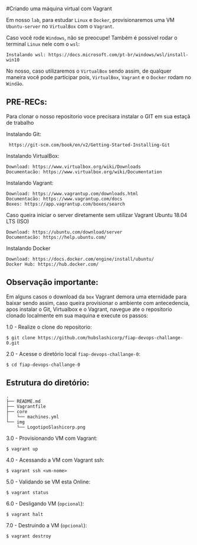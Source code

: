 #Criando uma máquina virtual com Vagrant

Em nosso `lab`, para estudar `Linux` e `Docker`, provisionaremos uma VM `Ubuntu-server` no `VirtualBox` com o `Vagrant`.
 
Caso você rode `Windows`, não se preocupe! Também é possivel rodar o terminal `Linux` nele com o `wsl`:

```
Instalando wsl: https://docs.microsoft.com/pt-br/windows/wsl/install-win10
```

No nosso, caso utilizaremos o `VirtualBox` sendo assim, de qualquer maneira você pode participar pois, `VirtualBox`, `Vagrant` e o `Docker` rodam no `Windão`.
 
## PRE-RECs:

Para clonar o nosso repositorio voce precisara instalar o GIT em sua estaçã de trabalho

Instalando Git:
``` 
 https://git-scm.com/book/en/v2/Getting-Started-Installing-Git
```

Instalando VirtualBox:
```
Download: https://www.virtualbox.org/wiki/Downloads
Documentacão: https://www.virtualbox.org/wiki/Documentation
```

Instalando Vagrant:
```
Download: https://www.vagrantup.com/downloads.html
Documentacão: https://www.vagrantup.com/docs
Boxes: https://app.vagrantup.com/boxes/search
```

Caso queira iniciar o server diretamente sem utilizar Vagrant Ubuntu 18.04 LTS (ISO)
```
Download: https://ubuntu.com/download/server
Documentacão: https://help.ubuntu.com/
```

Instalando Docker
``` 
Download: https://docs.docker.com/engine/install/ubuntu/
Docker Hub: https://hub.docker.com/
```

## Observação importante:

Em alguns casos o download da `box` Vagrant demora uma eternidade para baixar sendo assim,
caso queira provisionar o ambiente com antecedencia, apos instalar o Git, Virtualbox e o Vagrant, navegue ate o 
repositorio clonado localmente em sua maquina e execute os passos:

1.0 - Realize o clone do repositorio:
```
$ git clone https://github.com/hubslashicorp/fiap-devops-challange-0.git
```

2.0 - Acesse o diretório local `fiap-devops-challange-0`:
``` 
$ cd fiap-devops-challange-0
```

## Estrutura do diretório:

```
.
├── README.md
├── Vagrantfile
├── core
│   └── machines.yml
└── img
    └── LogotipoSlashicorp.png
```

3.0 - Provisionando VM com Vagrant:
``` 
$ vagrant up
```

4.0 - Acessando a VM com Vagrant ssh:
``` 
$ vagrant ssh <vm-nome>
```

5.0 - Validando se VM esta Online:
``` 
$ vagrant status
```

6.0 - Desligando VM (`opcional`):
```
$ vagrant halt
```

7.0 - Destruindo a VM (`opcional`):
```
$ vagrant destroy
```
